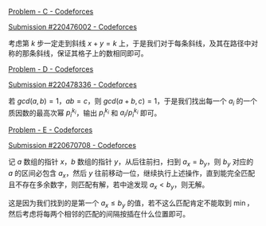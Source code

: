 [Problem - C - Codeforces](https://codeforces.com/contest/1366/problem/C)

[Submission #220476002 - Codeforces](https://codeforces.com/contest/1366/submission/220476002)

考虑第 $k$ 步一定走到斜线 $x + y = k$ 上，于是我们对于每条斜线，及其在路径中对称的那条斜线，保证其格子上的数相同即可。

[Problem - D - Codeforces](https://codeforces.com/contest/1366/problem/D)

[Submission #220478336 - Codeforces](https://codeforces.com/contest/1366/submission/220478336)

若 $gcd(a, b) = 1$，$ab = c$，则 $gcd(a + b, c) = 1$，于是我们找出每一个 $a_i$ 的一个质因数的最高次幂 $p_i^{k_i}$，输出 $p_i^{k_i}$ 和 $a_i / p_i^{k_i}$ 即可。

[Problem - E - Codeforces](https://codeforces.com/contest/1366/problem/E)

[Submission #220670708 - Codeforces](https://codeforces.com/contest/1366/submission/220670708)

记 $a$ 数组的指针 $x$，$b$ 数组的指针 $y$，从后往前扫，扫到 $a_x = b_y$，则 $b_y$ 对应的 $a$ 的区间必包含 $a_x$，然后 $y$ 往前移动一位，继续执行上述操作，直到能完全匹配且不存在多余数字，则匹配有解，若中途发现 $a_x < b_y$，则无解。

这是因为我们找到的是第一个 $a_x \leq b_y$ 的值，若不这么匹配肯定不能取到 $\min$，然后考虑将每两个相邻的匹配的间隔按插在什么位置即可。